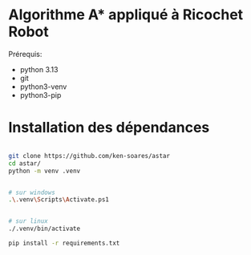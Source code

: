 # Algorithme A* appliqué à Ricochet Robot

Prérequis:
- python 3.13
- git
- python3-venv
- python3-pip


# Installation des dépendances

```bash

git clone https://github.com/ken-soares/astar
cd astar/
python -m venv .venv


# sur windows
.\.venv\Scripts\Activate.ps1


# sur linux
./.venv/bin/activate

pip install -r requirements.txt
```
